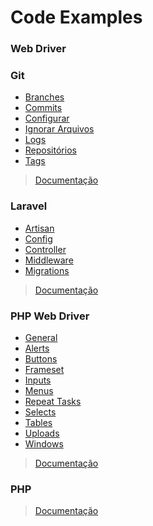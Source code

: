 # Code Examples

### Web Driver

### Git

* [Branches](https://github.com/luanloose/Examples/blob/master/Git/Branches.md)
* [Commits](https://github.com/luanloose/Examples/blob/master/Git/Commits.md)
* [Configurar](https://github.com/luanloose/Examples/blob/master/Git/Configurar.md)
* [Ignorar Arquivos](https://github.com/luanloose/Examples/blob/master/Git/ignorar-arquivos.md)
* [Logs](https://github.com/luanloose/Examples/blob/master/Git/Log.md)
* [Repositórios](https://github.com/luanloose/Examples/blob/master/Git/Repositorios.md)
* [Tags](https://github.com/luanloose/Examples/blob/master/Git/Tags.md)

> [Documentação](https://git-scm.com/doc)

### Laravel

* [Artisan](https://github.com/luanloose/Examples/blob/master/Laravel%20-%20PHP/Artisan.md)
* [Config](https://github.com/luanloose/Examples/blob/master/Laravel%20-%20PHP/Config.md)
* [Controller](https://github.com/luanloose/Examples/blob/master/Laravel%20-%20PHP/Controler.md)
* [Middleware](https://github.com/luanloose/Examples/blob/master/Laravel%20-%20PHP/Middleware.md)
* [Migrations](https://github.com/luanloose/Examples/blob/master/Laravel%20-%20PHP/Controler.md)

> [Documentação](https://laravel.com/docs/7.x)

### PHP Web Driver

* [General](https://github.com/luanloose/Examples/blob/master/Selenium%20WebDriver%20PHP-Laravel/1-general-examples.md)
* [Alerts](https://github.com/luanloose/Examples/blob/master/Selenium%20WebDriver%20PHP-Laravel/Alerts.md)
* [Buttons](https://github.com/luanloose/Examples/blob/master/Selenium%20WebDriver%20PHP-Laravel/Buttons.md)
* [Frameset](https://github.com/luanloose/Examples/blob/master/Selenium%20WebDriver%20PHP-Laravel/Frameset.md)
* [Inputs](https://github.com/luanloose/Examples/blob/master/Selenium%20WebDriver%20PHP-Laravel/Inputs.md)
* [Menus](https://github.com/luanloose/Examples/blob/master/Selenium%20WebDriver%20PHP-Laravel/Menus.md)
* [Repeat Tasks](https://github.com/luanloose/Examples/blob/master/Selenium%20WebDriver%20PHP-Laravel/repeat-tasks.md)
* [Selects](https://github.com/luanloose/Examples/blob/master/Selenium%20WebDriver%20PHP-Laravel/Selects.md)
* [Tables](https://github.com/luanloose/Examples/blob/master/Selenium%20WebDriver%20PHP-Laravel/Tables.md)
* [Uploads](https://github.com/luanloose/Examples/blob/master/Selenium%20WebDriver%20PHP-Laravel/Uploads.md)
* [Windows](https://github.com/luanloose/Examples/blob/master/Selenium%20WebDriver%20PHP-Laravel/Windows.md)

> [Documentação](https://php-webdriver.github.io/php-webdriver/1.4.0/)

### PHP

> [Documentação](https://www.php.net/manual/pt_BR/)
